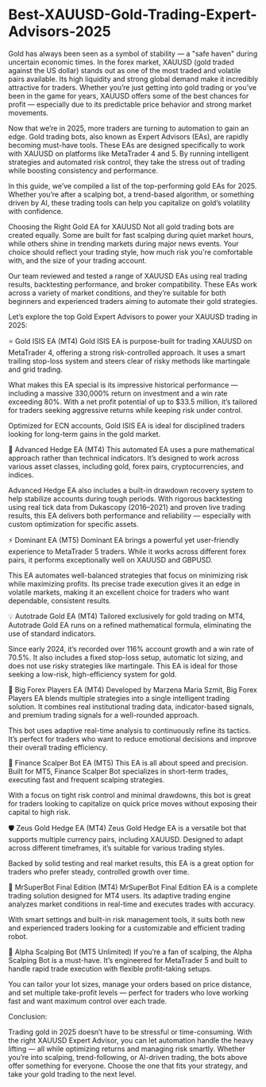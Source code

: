 # Best-XAUUSD-Gold-Trading-Expert-Advisors-2025

Gold has always been seen as a symbol of stability — a "safe haven" during uncertain economic times. In the forex market, XAUUSD (gold traded against the US dollar) stands out as one of the most traded and volatile pairs available. Its high liquidity and strong global demand make it incredibly attractive for traders. Whether you’re just getting into gold trading or you’ve been in the game for years, XAUUSD offers some of the best chances for profit — especially due to its predictable price behavior and strong market movements.

Now that we’re in 2025, more traders are turning to automation to gain an edge. Gold trading bots, also known as Expert Advisors (EAs), are rapidly becoming must-have tools. These EAs are designed specifically to work with XAUUSD on platforms like MetaTrader 4 and 5. By running intelligent strategies and automated risk control, they take the stress out of trading while boosting consistency and performance.

In this guide, we’ve compiled a list of the top-performing gold EAs for 2025. Whether you’re after a scalping bot, a trend-based algorithm, or something driven by AI, these trading tools can help you capitalize on gold’s volatility with confidence.

Choosing the Right Gold EA for XAUUSD
Not all gold trading bots are created equally. Some are built for fast scalping during quiet market hours, while others shine in trending markets during major news events. Your choice should reflect your trading style, how much risk you're comfortable with, and the size of your trading account.

Our team reviewed and tested a range of XAUUSD EAs using real trading results, backtesting performance, and broker compatibility. These EAs work across a variety of market conditions, and they’re suitable for both beginners and experienced traders aiming to automate their gold strategies.

Let’s explore the top Gold Expert Advisors to power your XAUUSD trading in 2025:

⭐ Gold ISIS EA (MT4)
Gold ISIS EA is purpose-built for trading XAUUSD on MetaTrader 4, offering a strong risk-controlled approach. It uses a smart trailing stop-loss system and steers clear of risky methods like martingale and grid trading.

What makes this EA special is its impressive historical performance — including a massive 330,000% return on investment and a win rate exceeding 80%. With a net profit potential of up to $33.5 million, it’s tailored for traders seeking aggressive returns while keeping risk under control.

Optimized for ECN accounts, Gold ISIS EA is ideal for disciplined traders looking for long-term gains in the gold market.

🔁 Advanced Hedge EA (MT4)
This automated EA uses a pure mathematical approach rather than technical indicators. It’s designed to work across various asset classes, including gold, forex pairs, cryptocurrencies, and indices.

Advanced Hedge EA also includes a built-in drawdown recovery system to help stabilize accounts during tough periods. With rigorous backtesting using real tick data from Dukascopy (2016–2021) and proven live trading results, this EA delivers both performance and reliability — especially with custom optimization for specific assets.

⚡ Dominant EA (MT5)
Dominant EA brings a powerful yet user-friendly experience to MetaTrader 5 traders. While it works across different forex pairs, it performs exceptionally well on XAUUSD and GBPUSD.

This EA automates well-balanced strategies that focus on minimizing risk while maximizing profits. Its precise trade execution gives it an edge in volatile markets, making it an excellent choice for traders who want dependable, consistent results.

💡 Autotrade Gold EA (MT4)
Tailored exclusively for gold trading on MT4, Autotrade Gold EA runs on a refined mathematical formula, eliminating the use of standard indicators.

Since early 2024, it’s recorded over 116% account growth and a win rate of 70.5%. It also includes a fixed stop-loss setup, automatic lot sizing, and does not use risky strategies like martingale. This EA is ideal for those seeking a low-risk, high-efficiency system for gold.

💼 Big Forex Players EA (MT4)
Developed by Marzena Maria Szmit, Big Forex Players EA blends multiple strategies into a single intelligent trading solution. It combines real institutional trading data, indicator-based signals, and premium trading signals for a well-rounded approach.

This bot uses adaptive real-time analysis to continuously refine its tactics. It’s perfect for traders who want to reduce emotional decisions and improve their overall trading efficiency.

🚀 Finance Scalper Bot EA (MT5)
This EA is all about speed and precision. Built for MT5, Finance Scalper Bot specializes in short-term trades, executing fast and frequent scalping strategies.

With a focus on tight risk control and minimal drawdowns, this bot is great for traders looking to capitalize on quick price moves without exposing their capital to high risk.

🛡 Zeus Gold Hedge EA (MT4)
Zeus Gold Hedge EA is a versatile bot that supports multiple currency pairs, including XAUUSD. Designed to adapt across different timeframes, it’s suitable for various trading styles.

Backed by solid testing and real market results, this EA is a great option for traders who prefer steady, controlled growth over time.

🔧 MrSuperBot Final Edition (MT4)
MrSuperBot Final Edition EA is a complete trading solution designed for MT4 users. Its adaptive trading engine analyzes market conditions in real-time and executes trades with accuracy.

With smart settings and built-in risk management tools, it suits both new and experienced traders looking for a customizable and efficient trading robot.

🎯 Alpha Scalping Bot (MT5 Unlimited)
If you’re a fan of scalping, the Alpha Scalping Bot is a must-have. It’s engineered for MetaTrader 5 and built to handle rapid trade execution with flexible profit-taking setups.

You can tailor your lot sizes, manage your orders based on price distance, and set multiple take-profit levels — perfect for traders who love working fast and want maximum control over each trade.

Conclusion:

Trading gold in 2025 doesn’t have to be stressful or time-consuming. With the right XAUUSD Expert Advisor, you can let automation handle the heavy lifting — all while optimizing returns and managing risk smartly. Whether you’re into scalping, trend-following, or AI-driven trading, the bots above offer something for everyone. Choose the one that fits your strategy, and take your gold trading to the next level.
